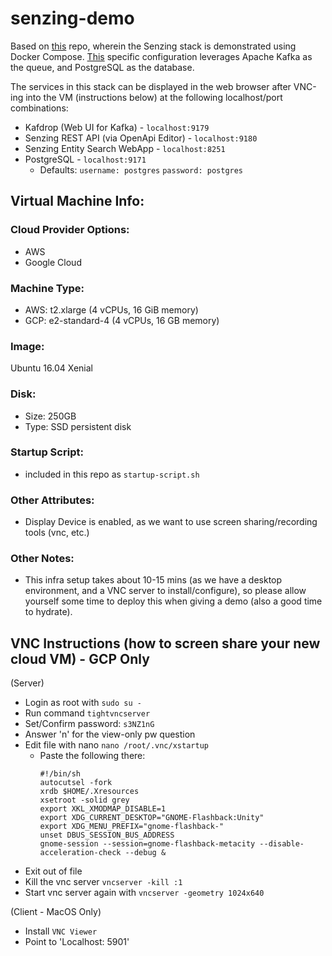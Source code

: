 # senzing-demo

Based on [this](https://github.com/Senzing/docker-compose-demo) repo, wherein the Senzing stack is demonstrated using Docker Compose. [This](https://github.com/Senzing/docker-compose-demo/blob/master/docs/docker-compose-kafka-postgresql/README.md) specific configuration leverages Apache Kafka as the queue, and PostgreSQL as the database. 

The services in this stack can be displayed in the web browser after VNC-ing into the VM (instructions below) at the following localhost/port combinations:
 - Kafdrop (Web UI for Kafka) - `localhost:9179`
 - Senzing REST API (via OpenApi Editor) - `localhost:9180`
 - Senzing Entity Search WebApp - `localhost:8251`
 - PostgreSQL - `localhost:9171`
   - Defaults: `username: postgres` `password: postgres` 

## Virtual Machine Info:

### Cloud Provider Options:
- AWS
- Google Cloud

### Machine Type: 
- AWS: t2.xlarge (4 vCPUs, 16 GiB memory)
- GCP: e2-standard-4 (4 vCPUs, 16 GB memory)

### Image:
Ubuntu 16.04 Xenial

### Disk:
 - Size: 250GB
 - Type: SSD persistent disk

### Startup Script:
 - included in this repo as `startup-script.sh`

### Other Attributes:
 - Display Device is enabled, as we want to use screen sharing/recording tools (vnc, etc.)

### Other Notes:
 - This infra setup takes about 10-15 mins (as we have a desktop environment, and a VNC server to install/configure), so please allow yourself some time to deploy this when giving a demo (also a good time to hydrate).

## VNC Instructions (how to screen share your new cloud VM) - GCP Only

(Server)
 - Login as root with `sudo su -`
 - Run command `tightvncserver`
 - Set/Confirm password: `s3NZ1nG`
 - Answer 'n' for the view-only pw question
 - Edit file with nano `nano /root/.vnc/xstartup`
   - Paste the following there:
     ```
     #!/bin/sh
     autocutsel -fork
     xrdb $HOME/.Xresources
     xsetroot -solid grey
     export XKL_XMODMAP_DISABLE=1
     export XDG_CURRENT_DESKTOP="GNOME-Flashback:Unity"
     export XDG_MENU_PREFIX="gnome-flashback-"
     unset DBUS_SESSION_BUS_ADDRESS
     gnome-session --session=gnome-flashback-metacity --disable-acceleration-check --debug &
     ```
 - Exit out of file
 - Kill the vnc server `vncserver -kill :1`
 - Start vnc server again with `vncserver -geometry 1024x640`

(Client - MacOS Only)
- Install `VNC Viewer`
- Point to 'Localhost: 5901'

